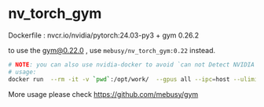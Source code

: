 # nv_torch_gym

Dockerfile : nvcr.io/nvidia/pytorch:24.03-py3  + gym  0.26.2


to use the gym@0.22.0 ,  use `mebusy/nv_torch_gym:0.22` instead.

```bash
# NOTE: you can also use nvidia-docker to avoid `can not Detect NVIDIA Driver` warning.
# usage: 
docker run  --rm -it -v `pwd`:/opt/work/  --gpus all --ipc=host --ulimit memlock=-1 --ulimit stack=67108864  mebusy/nv_torch_gym  python <your script> 
```


More usage please check https://github.com/mebusy/gym 
